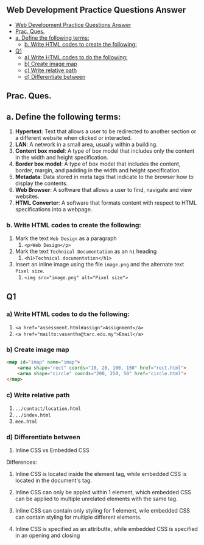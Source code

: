 ## Web Development Practice Questions Answer

- [Web Development Practice Questions Answer](#web-development-practice-questions-answer)
- [Prac. Ques.](#prac-ques)
- [a. Define the following terms:](#a-define-the-following-terms)
  - [b. Write HTML codes to create the following:](#b-write-html-codes-to-create-the-following)
- [Q1](#q1)
  - [a) Write HTML codes to do the following:](#a-write-html-codes-to-do-the-following)
  - [b) Create image map](#b-create-image-map)
  - [c) Write relative path](#c-write-relative-path)
  - [d) Differentiate between](#d-differentiate-between)

## Prac. Ques.

## a. Define the following terms:

1. **Hypertext**: Text that allows a user to be redirected to another section or a different website when clicked or interacted.
2. **LAN**: A network in a small area, usually within a building.
3. **Content box model**: A type of box model that includes only the content in the width and height specification.
4. **Border box model**: A type of box model that includes the content, border, margin, and padding in the width and height specification.
5. **Metadata**: Data stored in meta tags that indicate to the browser how to display the contents.
6. **Web Browser**: A software that allows a user to find, navigate and view websites.
7. **HTML Converter**: A software that formats content with respect to HTML specifications into a webpage.

### b. Write HTML codes to create the following:

1. Mark the text `Web Design` as a paragraph
   1. `<p>Web Design</p>`
2. Mark the text `Technical Documentation` as an `h1` heading
   1. `<h1>Technical documentation</h1>`
3. Insert an inline image using the file `image.png` and the alternate text `Pixel size`.
   1. `<img src="image.png" alt="Pixel size">`

## Q1

### a) Write HTML codes to do the following:

1. `<a href="assessment.html#assign">Assignment</a>`
2. `<a href="mailto:vasantha@tarc.edu.my">Email</a>`

### b) Create image map

```html
<map id="imap" name="imap">
    <area shape="rect" coords="10, 20, 100, 150" href="rect.html">
    <area shape="circle" coords="200, 250, 50" href="circle.html">
</map>
```

### c) Write relative path

1. `../contact/location.html`
2. `../index.html`
3. `men.html`

### d) Differentiate between

1. Inline CSS vs Embedded CSS

Differences:
1. Inline CSS is located inside the element tag, while embedded CSS is located in the document's <HEAD> tag.
2. Inline CSS can only be appled within 1 element, which embedded CSS can be applied to multiple unrelated elements with the same tag.
3. Inline CSS can contain only styling for 1 element, wile embedded CSS can contain styling for multiple different elements.
4. Inline CSS is specified as an attributte, while embedded CSS is specified in an opening and closing <STYLE> tag.

2. Linear and hiearchical structures

*Insert diagram of linear and hiearchical structures*

1. Linear structure allows navigation in a sequential order. Hiearchical structure allows navigation anywhere in the website.
2. Linear structure requires a user to go through all of the pages whether necessary or not. Hiearchical structure allows a user to skip through unnecessary pages.